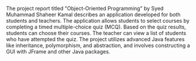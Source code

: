 The project report titled "Object-Oriented Programming" by Syed Muhammad Shaheer Kamal describes an application developed for both students and teachers. The application allows students to select courses by completing a timed multiple-choice quiz (MCQ). Based on the quiz results, students can choose their courses. The teacher can view a list of students who have attempted the quiz. The project utilizes advanced Java features like inheritance, polymorphism, and abstraction, and involves constructing a GUI with JFrame and other Java packages.
